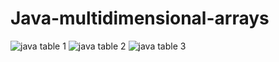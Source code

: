 # Java-multidimensional-arrays
![java table 1](https://cloud.githubusercontent.com/assets/13667918/9153286/557be270-3e02-11e5-9d77-3e172efe216a.jpg)
![java table 2](https://cloud.githubusercontent.com/assets/13667918/9153287/5589b49a-3e02-11e5-8adf-8120217604c3.jpg)
![java table 3](https://cloud.githubusercontent.com/assets/13667918/9153288/558e6b5c-3e02-11e5-954d-3d565860b620.jpg)
